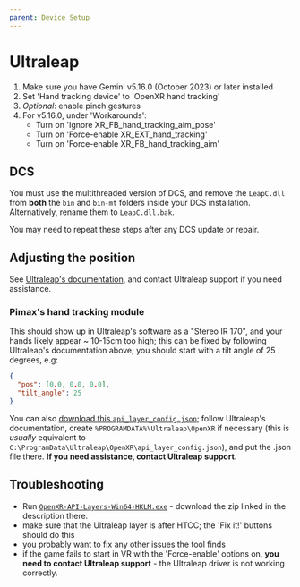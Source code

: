 ```yaml
---
parent: Device Setup
---
```


# Ultraleap

1. Make sure you have Gemini v5.16.0 (October 2023) or later installed
2. Set 'Hand tracking device' to 'OpenXR hand tracking'
3. *Optional*: enable pinch gestures
4. For v5.16.0, under 'Workarounds':
   - Turn on 'Ignore XR_FB_hand_tracking_aim_pose'
   - Turn on 'Force-enable XR_EXT_hand_tracking'
   - Turn on 'Force-enable XR_FB_hand_tracking_aim'

## DCS

You must use the multithreaded version of DCS, and remove the `LeapC.dll` from **both** the `bin` and `bin-mt` folders inside your DCS installation. Alternatively, rename them to `LeapC.dll.bak`.

You may need to repeat these steps after any DCS update or repair.

## Adjusting the position

See [Ultraleap's documentation](https://docs.ultraleap.com/openxr/configuration/index.html#configuration-file), and contact Ultraleap support if you need assistance.

### Pimax's hand tracking module

This should show up in Ultraleap's software as a "Stereo IR 170", and your hands likely appear ~ 10-15cm too high; this can be fixed by following Ultraleap's documentation above; you should start with a tilt angle of 25 degrees, e.g:

```json
{
  "pos": [0.0, 0.0, 0.0],
  "tilt_angle": 25
}
```

You can also [download this `api_layer_config.json`](pimax/api_layer_config.json); follow Ultraleap's documentation, create `%PROGRAMDATA%\Ultraleap\OpenXR` if necessary (this is *usually* equivalent to `C:\ProgramData\Ultraleap\OpenXR\api_layer_config.json`), and put the .json file there. **If you need assistance, contact Ultraleap support.**

## Troubleshooting

- Run [`OpenXR-API-Layers-Win64-HKLM.exe`](https://github.com/fredemmott/OpenXR-API-Layers-GUI/releases/latest) - download the zip linked in the description there.
- make sure that the Ultraleap layer is after HTCC; the 'Fix it!' buttons should do this
- you probably want to fix any other issues the tool finds
- if the game fails to start in VR with the 'Force-enable' options on, **you need to contact Ultraleap support** - the Ultraleap driver is not working correctly.